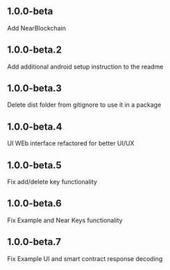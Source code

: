 ## 1.0.0-beta

Add NearBlockchain

## 1.0.0-beta.2

Add additional android setup instruction to the readme

## 1.0.0-beta.3

Delete dist folder from gitignore to use it in a package

## 1.0.0-beta.4

UI WEb interface refactored for better UI/UX

## 1.0.0-beta.5

Fix add/delete key functionality

## 1.0.0-beta.6

Fix Example and Near Keys functionality

## 1.0.0-beta.7

Fix Example UI and smart contract response decoding

